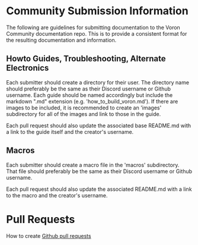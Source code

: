 # Community Submission Information

The following are guidelines for submitting documentation to the Voron Community documentation repo.  This is to provide a consistent format for the resulting documentation and information.

## Howto Guides, Troubleshooting, Alternate Electronics

Each submitter should create a directory for their user.  The directory name should preferably be the same as their Discord username or Github username.  Each guide should be named accordingly but include the markdown ".md" extension (e.g. 'how\_to\_build\_voron.md').  If there are images to be included, it is recommended to create an 'images' subdirectory for all of the images and link to those in the guide.

Each pull request should also update the associated base README.md with a link to the guide itself and the creator's username.

## Macros

Each submitter should create a macro file in the 'macros' subdirectory.  
That file should preferably be the same as their Discord username or Github username.

Each pull request should also update the associated README.md with a link to the macro and the creator's username.

# Pull Requests

How to create [Github pull requests](./pull_request_guide.md)


